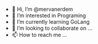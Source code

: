 - 👋 Hi, I’m @mervanerdem
- 👀 I’m interested in Programing
- 🌱 I’m currently learning GoLang
- 💞️ I’m looking to collaborate on ...
- 📫 How to reach me ...

<!---
mervanerdem/mervanerdem is a ✨ special ✨ repository because its `README.md` (this file) appears on your GitHub profile.
You can click the Preview link to take a look at your changes.
--->
